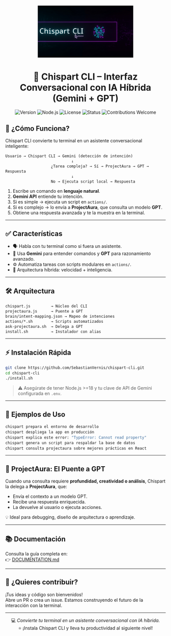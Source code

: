 <p align="center">
  <img src="https://raw.githubusercontent.com/SebastianVernis/chispart-cli/main/assets/logo.png" alt="Chispart CLI Logo" width="300">
</p>

<h1 align="center">🚀 Chispart CLI – Interfaz Conversacional con IA Híbrida (Gemini + GPT)</h1>

<p align="center">
  <img src="https://img.shields.io/badge/version-0.1.0-blue.svg" alt="Version">
  <img src="https://img.shields.io/badge/node-%3E%3D18.0.0-green.svg" alt="Node.js">
  <img src="https://img.shields.io/badge/license-MIT-yellow.svg" alt="License">
  <img src="https://img.shields.io/badge/status-active-success.svg" alt="Status">
  <img src="https://img.shields.io/badge/contributions-welcome-orange.svg" alt="Contributions Welcome">
</p>

## 🧠 ¿Cómo Funciona?

Chispart CLI convierte tu terminal en un asistente conversacional inteligente:

```
Usuario → Chispart CLI → Gemini (detección de intención)
                             ↓
                    ¿Tarea compleja? → Sí → ProjectAura → GPT → Respuesta
                             ↓
                    No → Ejecuta script local → Respuesta
```

1. Escribe un comando en **lenguaje natural**.
2. **Gemini API** entiende tu intención.
3. Si es simple → ejecuta un script en `actions/`.
4. Si es complejo → lo envía a **ProjectAura**, que consulta un modelo **GPT**.
5. Obtiene una respuesta avanzada y te la muestra en la terminal.

---

## ✅ Características

- 🗣️ Habla con tu terminal como si fuera un asistente.
- 🤖 Usa **Gemini** para entender comandos y **GPT** para razonamiento avanzado.
- ⚙️ Automatiza tareas con scripts modulares en `actions/`.
- 🔌 Arquitectura híbrida: velocidad + inteligencia.

---

## 🛠️ Arquitectura

```
chispart.js         → Núcleo del CLI
projectaura.js      → Puente a GPT
brain/intent-mapping.json → Mapeo de intenciones
actions/*.sh        → Scripts automatizados
ask-projectaura.sh  → Delega a GPT
install.sh          → Instalador con alias
```

---

## ⚡ Instalación Rápida

```bash
git clone https://github.com/SebastianVernis/chispart-cli.git
cd chispart-cli
./install.sh
```

> ⚠️ Asegúrate de tener Node.js >=18 y tu clave de API de Gemini configurada en `.env`.

---

## 🚀 Ejemplos de Uso

```bash
chispart prepara el entorno de desarrollo
chispart despliega la app en producción
chispart explica este error: "TypeError: Cannot read property"
chispart genera un script para respaldar la base de datos
chispart consulta projectaura sobre mejores prácticas en React
```

---

## 🤖 ProjectAura: El Puente a GPT

Cuando una consulta requiere **profundidad, creatividad o análisis**, Chispart la delega a **ProjectAura**, que:

- Envía el contexto a un modelo GPT.
- Recibe una respuesta enriquecida.
- La devuelve al usuario o ejecuta acciones.

💡 Ideal para debugging, diseño de arquitectura o aprendizaje.

---

## 📚 Documentación

Consulta la guía completa en:  
👉 [DOCUMENTATION.md](./DOCUMENTATION.md)

---

## 💬 ¿Quieres contribuir?

¡Tus ideas y código son bienvenidos!  
Abre un PR o crea un issue. Estamos construyendo el futuro de la interacción con la terminal.

---

<p align="center">
  💻 <em>Convierte tu terminal en un asistente conversacional con IA híbrida.</em><br>
  ⭐ ¡Instala Chispart CLI y lleva tu productividad al siguiente nivel!
</p>

